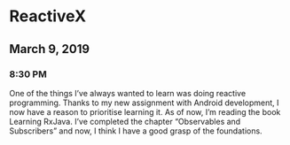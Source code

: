 # ReactiveX

## March 9, 2019

### 8:30 PM

One of the things I’ve always wanted to learn was doing reactive programming. Thanks to my new assignment with Android development, I now have a reason to prioritise learning it. As of now, I’m reading the book Learning RxJava. I’ve completed the chapter “Observables and Subscribers” and now, I think I have a good grasp of the foundations.